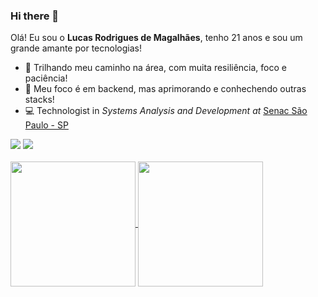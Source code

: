 ### Hi there 👋 ###

Olá! Eu sou o <b>Lucas Rodrigues de Magalhães</b>, tenho 21 anos e sou um grande amante por tecnologias!


- 🔭 Trilhando meu caminho na área, com muita resiliência, foco e paciência!
- 🌱 Meu foco é em backend, mas aprimorando e conhechendo outras stacks!
- 💻 Technologist in *Systems Analysis and Development at* [Senac São Paulo - SP](https://www.sp.senac.br/)


<div> 
  <a href = "mailto:lucasromagalhaes@gmail.com"><img src="https://img.shields.io/badge/-Gmail-%23333?style=for-the-badge&logo=gmail&logoColor=white" target="_blank"></a>
  <a href="https://www.linkedin.com/in/lucasrmagalhaess/" target="_blank"><img src="https://img.shields.io/badge/-LinkedIn-%230077B5?style=for-the-badge&logo=linkedin&logoColor=white" target="_blank"></a> 
  
</div>

<br>

<a href="https://github.com/lucasrmagalhaess/github-readme-stats">
  <img height=200 align="center" src="https://github-readme-stats.vercel.app/api?username=lucasrmagalhaess" />
</a>
<a href="https://github.com/lucasrmagalhaess/convoychat">
  <img height=200 align="center" src="https://github-readme-stats.vercel.app/api/top-langs?username=lucasrmagalhaess&layout=compact&langs_count=8&card_width=320" />
</a>
